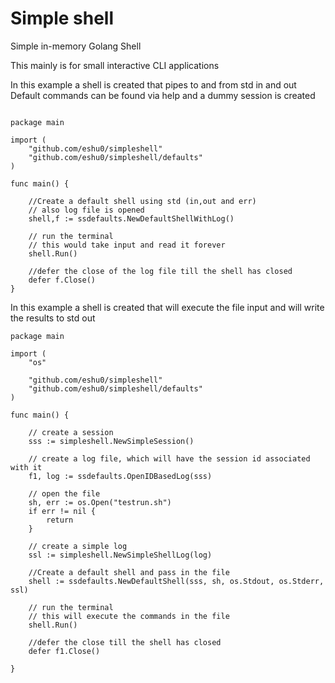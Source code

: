 # Simple shell

Simple in-memory Golang Shell

This mainly is for small interactive CLI applications

In this example a shell is created that pipes to and from std in and out
Default commands can be found via help and a dummy session is created

```

package main

import (
	"github.com/eshu0/simpleshell"
	"github.com/eshu0/simpleshell/defaults"
)

func main() {

	//Create a default shell using std (in,out and err)
	// also log file is opened
	shell,f := ssdefaults.NewDefaultShellWithLog()

	// run the terminal
	// this would take input and read it forever
	shell.Run()

	//defer the close of the log file till the shell has closed
	defer f.Close()
}
```

In this example a shell is created that will execute the file input and will write the results to std out

```
package main

import (
	"os"

	"github.com/eshu0/simpleshell"
	"github.com/eshu0/simpleshell/defaults"
)

func main() {

	// create a session
	sss := simpleshell.NewSimpleSession()

	// create a log file, which will have the session id associated with it
	f1, log := ssdefaults.OpenIDBasedLog(sss)

	// open the file
	sh, err := os.Open("testrun.sh")
	if err != nil {
		return
	}

	// create a simple log
	ssl := simpleshell.NewSimpleShellLog(log)

	//Create a default shell and pass in the file
	shell := ssdefaults.NewDefaultShell(sss, sh, os.Stdout, os.Stderr, ssl)

	// run the terminal
	// this will execute the commands in the file
	shell.Run()

	//defer the close till the shell has closed
	defer f1.Close()

}

```
